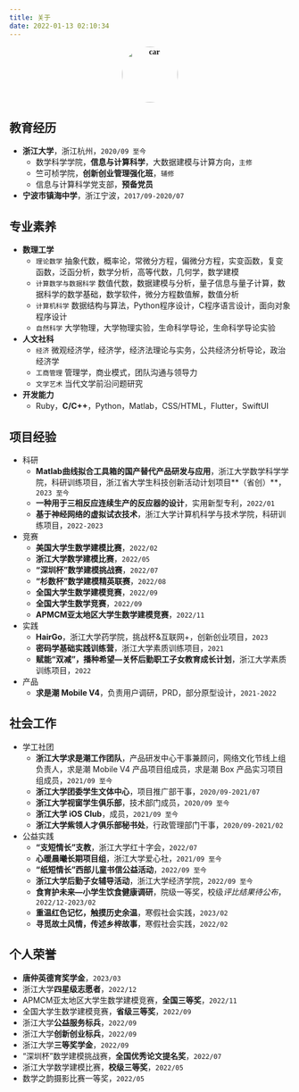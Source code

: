 ```yaml
---
title: 关于
date: 2022-01-13 02:10:34
---
```


<div class="box"><p align="center" style="font-family: serif; font-weight: 600;">
<img style= "border-radius: 50%; overflow: hidden; width: 100px;"  src="https://s1.ax1x.com/2023/02/09/pSWiXlR.png" alt="car">
</p></div>

## 教育经历

- **浙江大学**，浙江杭州，`2020/09 至今`
    - 数学科学学院，**信息与计算科学**，大数据建模与计算方向，`主修`
    - 竺可桢学院，**创新创业管理强化班**，`辅修`
    - 信息与计算科学党支部，**预备党员**
- **宁波市镇海中学**，浙江宁波，`2017/09-2020/07`

## 专业素养

- **数理工学**
    - `理论数学` 抽象代数，概率论，常微分方程，偏微分方程，实变函数，复变函数，泛函分析，数学分析，高等代数，几何学，数学建模
    - `计算数学与数据科学` 数值代数，数据建模与分析，量子信息与量子计算，数据科学的数学基础，数学软件，微分方程数值解，数值分析
    - `计算机科学` 数据结构与算法，Python程序设计，C程序语言设计，面向对象程序设计
    - `自然科学` 大学物理，大学物理实验，生命科学导论，生命科学导论实验
- **人文社科**
    - `经济` 微观经济学，经济学，经济法理论与实务，公共经济分析导论，政治经济学
    - `工商管理` 管理学，商业模式，团队沟通与领导力
    - `文学艺术` 当代文学前沿问题研究
- **开发能力**
    - Ruby，**C/C++**，Python，Matlab，CSS/HTML，Flutter，SwiftUI

## 项目经验

- 科研
    - **Matlab曲线拟合工具箱的国产替代产品研发与应用**，浙江大学数学科学学院，科研训练项目，浙江省大学生科技创新活动计划项目**（省创）**，`2023 至今`
    - **一种用于三相反应连续生产的反应器的设计**，实用新型专利，`2022/01`
    - **基于神经网络的虚拟试衣技术**，浙江大学计算机科学与技术学院，科研训练项目，`2022-2023`
- 竞赛
    - **美国大学生数学建模比赛**，`2022/02`
    - **浙江大学数学建模比赛**，`2022/05`
    - **“深圳杯”数学建模挑战赛**，`2022/07`
    - **“杉数杯”数学建模精英联赛**，`2022/08`
    - **全国大学生数学建模竞赛**，`2022/09`
    - **全国大学生数学竞赛**，`2022/09`
    - **APMCM亚太地区大学生数学建模竞赛**，`2022/11`
- 实践
    - **HairGo**，浙江大学药学院，挑战杯&互联网+，创新创业项目，`2023`
    - **密码学基础实践训练营**，浙江大学素质训练项目，`2021`
    - **赋能“双减”，播种希望—关怀后勤职工子女教育成长计划**，浙江大学素质训练项目，`2022`
- 产品
    - **求是潮 Mobile V4**，负责用户调研，PRD，部分原型设计，`2021-2022`

## 社会工作

- 学工社团
    - **浙江大学求是潮工作团队**，产品研发中心干事兼顾问，网络文化节线上组负责人，求是潮 Mobile V4 产品项目组成员，求是潮 Box 产品实习项目组成员，`2021/09 至今`
    - **浙江大学团委学生文体中心**，项目推广部干事，`2020/09-2021/07`
    - **浙江大学视窗学生俱乐部**，技术部门成员，`2020/09 至今`
    - **浙江大学 iOS Club**，成员，`2021/09 至今`
    - **浙江大学紫领人才俱乐部秘书处**，行政管理部门干事，`2020/09-2021/02`
- 公益实践
    - **“支短情长”支教**，浙江大学红十字会，`2022/07`
    - **心暖晨曦长期项目组**，浙江大学爱心社，`2021/09 至今`
    - **“纸短情长”西部儿童书信公益活动**，`2022/09 至今`
    - **浙江大学后勤子女辅导活动**，浙江大学经济学院，`2022/09 至今`
    - **食育护未来—小学生饮食健康调研**，院级一等奖，校级*评比结果待公布*，`2022/12-2023/02`
    - **重温红色记忆，触摸历史余温**，寒假社会实践，`2023/02`
    - **寻觅故土风情，传述乡梓故事**，寒假社会实践，`2022/02`

## 个人荣誉

- **唐仲英德育奖学金**，`2023/03`
- 浙江大学**四星级志愿者**，`2022/12`
- APMCM亚太地区大学生数学建模竞赛，**全国三等奖**，`2022/11`
- 全国大学生数学建模竞赛，**省级三等奖**，`2022/09`
- 浙江大学**公益服务标兵**，`2022/09`
- 浙江大学**创新创业标兵**，`2022/09`
- 浙江大学**三等奖学金**，`2022/09`
- “深圳杯”数学建模挑战赛，**全国优秀论文提名奖**，`2022/07`
- 浙江大学数学建模比赛，**校级三等奖**，`2022/05`
- 数学之韵摄影比赛一等奖，`2022/05` 